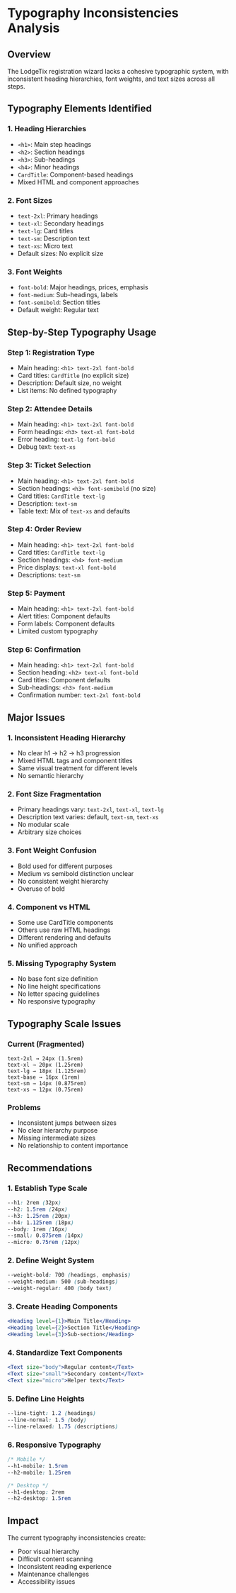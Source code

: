 # Typography Inconsistencies Analysis

## Overview
The LodgeTix registration wizard lacks a cohesive typographic system, with inconsistent heading hierarchies, font weights, and text sizes across all steps.

## Typography Elements Identified

### 1. Heading Hierarchies
- `<h1>`: Main step headings
- `<h2>`: Section headings
- `<h3>`: Sub-headings
- `<h4>`: Minor headings
- `CardTitle`: Component-based headings
- Mixed HTML and component approaches

### 2. Font Sizes
- `text-2xl`: Primary headings
- `text-xl`: Secondary headings
- `text-lg`: Card titles
- `text-sm`: Description text
- `text-xs`: Micro text
- Default sizes: No explicit size

### 3. Font Weights
- `font-bold`: Major headings, prices, emphasis
- `font-medium`: Sub-headings, labels
- `font-semibold`: Section titles
- Default weight: Regular text

## Step-by-Step Typography Usage

### Step 1: Registration Type
- Main heading: `<h1> text-2xl font-bold`
- Card titles: `CardTitle` (no explicit size)
- Description: Default size, no weight
- List items: No defined typography

### Step 2: Attendee Details
- Main heading: `<h1> text-2xl font-bold`
- Form headings: `<h3> text-xl font-bold`
- Error heading: `text-lg font-bold`
- Debug text: `text-xs`

### Step 3: Ticket Selection
- Main heading: `<h1> text-2xl font-bold`
- Section headings: `<h3> font-semibold` (no size)
- Card titles: `CardTitle text-lg`
- Description: `text-sm`
- Table text: Mix of `text-xs` and defaults

### Step 4: Order Review
- Main heading: `<h1> text-2xl font-bold`
- Card titles: `CardTitle text-lg`
- Section headings: `<h4> font-medium`
- Price displays: `text-xl font-bold`
- Descriptions: `text-sm`

### Step 5: Payment
- Main heading: `<h1> text-2xl font-bold`
- Alert titles: Component defaults
- Form labels: Component defaults
- Limited custom typography

### Step 6: Confirmation
- Main heading: `<h1> text-2xl font-bold`
- Section heading: `<h2> text-xl font-bold`
- Card titles: Component defaults
- Sub-headings: `<h3> font-medium`
- Confirmation number: `text-2xl font-bold`

## Major Issues

### 1. Inconsistent Heading Hierarchy
- No clear h1 → h2 → h3 progression
- Mixed HTML tags and component titles
- Same visual treatment for different levels
- No semantic hierarchy

### 2. Font Size Fragmentation
- Primary headings vary: `text-2xl`, `text-xl`, `text-lg`
- Description text varies: default, `text-sm`, `text-xs`
- No modular scale
- Arbitrary size choices

### 3. Font Weight Confusion
- Bold used for different purposes
- Medium vs semibold distinction unclear
- No consistent weight hierarchy
- Overuse of bold

### 4. Component vs HTML
- Some use CardTitle components
- Others use raw HTML headings
- Different rendering and defaults
- No unified approach

### 5. Missing Typography System
- No base font size definition
- No line height specifications
- No letter spacing guidelines
- No responsive typography

## Typography Scale Issues

### Current (Fragmented)
```
text-2xl → 24px (1.5rem)
text-xl → 20px (1.25rem)
text-lg → 18px (1.125rem)
text-base → 16px (1rem)
text-sm → 14px (0.875rem)
text-xs → 12px (0.75rem)
```

### Problems
- Inconsistent jumps between sizes
- No clear hierarchy purpose
- Missing intermediate sizes
- No relationship to content importance

## Recommendations

### 1. Establish Type Scale
```css
--h1: 2rem (32px)
--h2: 1.5rem (24px)
--h3: 1.25rem (20px)
--h4: 1.125rem (18px)
--body: 1rem (16px)
--small: 0.875rem (14px)
--micro: 0.75rem (12px)
```

### 2. Define Weight System
```css
--weight-bold: 700 (headings, emphasis)
--weight-medium: 500 (sub-headings)
--weight-regular: 400 (body text)
```

### 3. Create Heading Components
```jsx
<Heading level={1}>Main Title</Heading>
<Heading level={2}>Section Title</Heading>
<Heading level={3}>Sub-section</Heading>
```

### 4. Standardize Text Components
```jsx
<Text size="body">Regular content</Text>
<Text size="small">Secondary content</Text>
<Text size="micro">Helper text</Text>
```

### 5. Define Line Heights
```css
--line-tight: 1.2 (headings)
--line-normal: 1.5 (body)
--line-relaxed: 1.75 (descriptions)
```

### 6. Responsive Typography
```css
/* Mobile */
--h1-mobile: 1.5rem
--h2-mobile: 1.25rem

/* Desktop */
--h1-desktop: 2rem
--h2-desktop: 1.5rem
```

## Impact
The current typography inconsistencies create:
- Poor visual hierarchy
- Difficult content scanning
- Inconsistent reading experience
- Maintenance challenges
- Accessibility issues
